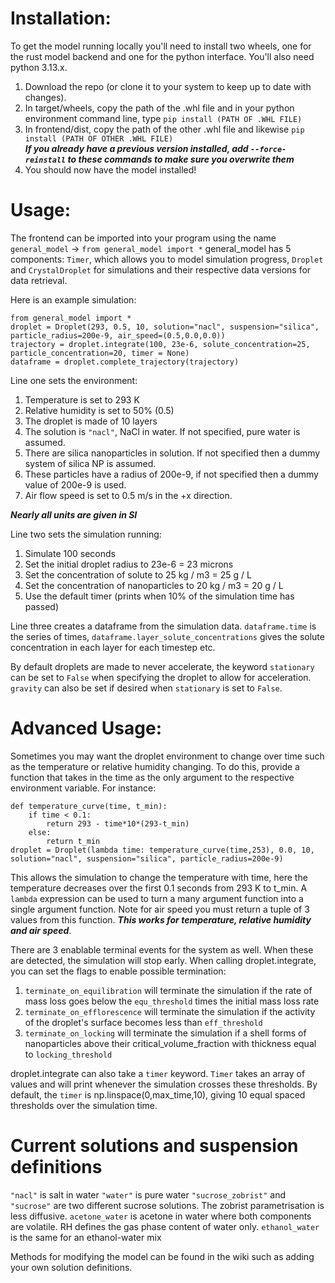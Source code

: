 # Installation:
To get the model running locally you'll need to install two wheels, one for the rust model backend and one for the python interface. You'll also need python 3.13.x.
1. Download the repo (or clone it to your system to keep up to date with changes).
2. In target/wheels, copy the path of the .whl file and in your python environment command line, type `pip install (PATH OF .WHL FILE)`
3. In frontend/dist, copy the path of the other .whl file and likewise `pip install (PATH OF OTHER .WHL FILE)` \
***If you already have a previous version installed, add `--force-reinstall` to these commands to make sure you overwrite them***
4. You should now have the model installed!

# Usage:
The frontend can be imported into your program using the name `general_model`
-> `from general_model import *`
general_model has 5 components: `Timer`, which allows you to model simulation progress, `Droplet` and `CrystalDroplet` for simulations and their respective data versions for data retrieval.

Here is an example simulation:
```
from general_model import *
droplet = Droplet(293, 0.5, 10, solution="nacl", suspension="silica", particle_radius=200e-9, air_speed=(0.5,0.0,0.0))
trajectory = droplet.integrate(100, 23e-6, solute_concentration=25, particle_concentration=20, timer = None)
dataframe = droplet.complete_trajectory(trajectory)
```
Line one sets the environment:
1. Temperature is set to 293 K
2. Relative humidity is set to 50% (0.5)
3. The droplet is made of 10 layers
4. The solution is `"nacl"`, NaCl in water. If not specified, pure water is assumed.
5. There are silica nanoparticles in solution. If not specified then a dummy system of silica NP is assumed. 
6. These particles have a radius of 200e-9, if not specified then a dummy value of 200e-9 is used.
7. Air flow speed is set to 0.5 m/s in the +x direction.

***Nearly all units are given in SI***

Line two sets the simulation running:
1. Simulate 100 seconds
2. Set the initial droplet radius to 23e-6 = 23 microns
3. Set the concentration of solute to 25 kg / m3 = 25 g / L
4. Set the concentration of nanoparticles to 20 kg / m3 = 20 g / L
5. Use the default timer (prints when 10% of the simulation time has passed)

Line three creates a dataframe from the simulation data. `dataframe.time` is the series of times, `dataframe.layer_solute_concentrations` gives the solute concentration in each layer for each timestep etc. 

By default droplets are made to never accelerate, the keyword `stationary` can be set to `False` when specifying the droplet to allow for acceleration. `gravity` can also be set if desired when `stationary` is set to `False`.
# Advanced Usage:
Sometimes you may want the droplet environment to change over time such as the temperature or relative humidity changing. To do this, provide a function that takes in the time as the only argument to the respective environment variable.
For instance:
```
def temperature_curve(time, t_min):
    if time < 0.1:
        return 293 - time*10*(293-t_min)
    else:
        return t_min
droplet = Droplet(lambda time: temperature_curve(time,253), 0.0, 10, solution="nacl", suspension="silica", particle_radius=200e-9)
```
This allows the simulation to change the temperature with time, here the temperature decreases over the first 0.1 seconds from 293 K to t_min. A `lambda` expression can be used to turn a many argument function into a single argument function. Note for air speed you must return a tuple of 3 values from this function.
***This works for temperature, relative humidity and air speed***. 

There are 3 enablable terminal events for the system as well. When these are detected, the simulation will stop early. When calling droplet.integrate, you can set the flags to enable possible termination:
1. `terminate_on_equilibration` will terminate the simulation if the rate of mass loss goes below the `equ_threshold` times the initial mass loss rate
2. `terminate_on_efflorescence` will terminate the simulation if the activity of the droplet's surface becomes less than `eff_threshold`
3. `terminate_on_locking` will terminate the simulation if a shell forms of nanoparticles above their critical_volume_fraction with thickness equal to `locking_threshold`

droplet.integrate can also take a `timer` keyword. `Timer` takes an array of values and will print whenever the simulation crosses these thresholds. By default, the `timer` is np.linspace(0,max_time,10), giving 10 equal spaced thresholds over the simulation time.

# Current solutions and suspension definitions
`"nacl"` is salt in water
`"water"` is pure water
`"sucrose_zobrist"` and `"sucrose"` are two different sucrose solutions. The zobrist parametrisation is less diffusive.
`acetone_water` is acetone in water where both components are volatile. RH defines the gas phase content of water only.
`ethanol_water` is the same for an ethanol-water mix

Methods for modifying the model can be found in the wiki such as adding your own solution definitions.

